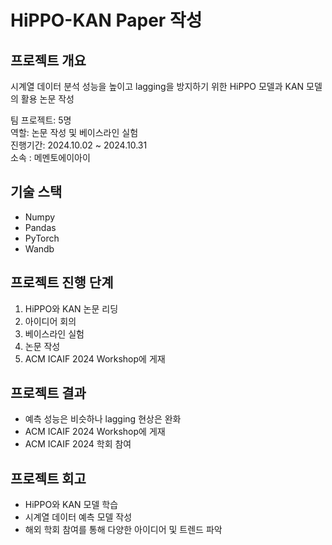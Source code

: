 # HiPPO-KAN Paper 작성  
## 프로젝트 개요

시계열 데이터 분석 성능을 높이고 lagging을 방지하기 위한 HiPPO 모델과 KAN 모델의 활용 논문 작성   


팀 프로젝트: 5명   
역할: 논문 작성 및 베이스라인 실험      
진행기간: 2024.10.02 ~ 2024.10.31  
소속 : 메멘토에이아이   


## 기술 스택  
+ Numpy  
+ Pandas  
+ PyTorch  
+ Wandb  


## 프로젝트 진행 단계  
1. HiPPO와 KAN 논문 리딩      
2. 아이디어 회의        
3. 베이스라인 실험       
4. 논문 작성  
5. ACM ICAIF 2024 Workshop에 게재      

## 프로젝트 결과  

+ 예측 성능은 비슷하나 lagging 현상은 완화  
+ ACM ICAIF 2024 Workshop에 게재   
+ ACM ICAIF 2024 학회 참여  


## 프로젝트 회고  
+ HiPPO와 KAN 모델 학습    
+ 시계열 데이터 예측 모델 작성  
+ 해외 학회 참여를 통해 다양한 아이디어 및 트렌드 파악  
